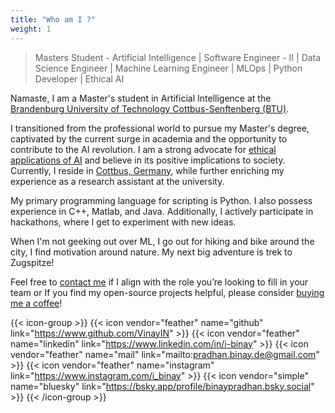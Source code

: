 ```yaml
---
title: "Who am I ?"
weight: 1
---
```


> Masters Student - Artificial Intelligence | Software Engineer - II | Data Science Engineer | Machine Learning Engineer | MLOps | Python Developer | Ethical AI 

Namaste, I am a Master's student in Artificial Intelligence at the [Brandenburg University of Technology Cottbus-Senftenberg (BTU)](https://www.b-tu.de/).

I transitioned from the professional world to pursue my Master's degree, captivated by the current surge in academia and the opportunity to contribute to the AI revolution. I am a strong advocate for [ethical applications of AI](https://www.iso.org/artificial-intelligence/responsible-ai-ethics) and believe in its positive implications to society. Currently, I reside in [Cottbus, Germany](https://www.cottbus.de/kultur/index.html), while further enriching my experience as a research assistant at the university.

My primary programming language for scripting is Python. I also possess experience in C++, Matlab, and Java. Additionally, I actively participate in hackathons, where I get to experiment with new ideas.

When I'm not geeking out over ML, I go out for hiking and bike around the city, I find motivation around nature. My next big adventure is trek to Zugspitze!

Feel free to [contact me](mailto:pradhan.binay.de@gmail.com) if I align with the role you’re looking to fill in your team or If you find my open-source projects helpful, please consider [buying me a coffee](https://www.buymeacoffee.com/i_binay)!

{{< icon-group >}}
{{< icon vendor="feather" name="github" link="https://www.github.com/VinayIN" >}}
{{< icon vendor="feather" name="linkedin" link="https://www.linkedin.com/in/i-binay" >}}
{{< icon vendor="feather" name="mail" link="mailto:pradhan.binay.de@gmail.com" >}}
{{< icon vendor="feather" name="instagram" link="https://www.instagram.com/i_binay" >}}
{{< icon vendor="simple" name="bluesky" link="https://bsky.app/profile/binaypradhan.bsky.social" >}}
{{< /icon-group >}}